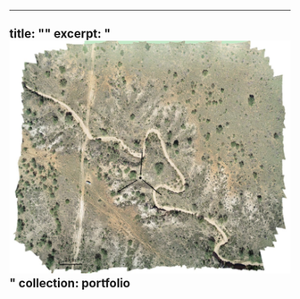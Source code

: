 
---
title: ""
excerpt: "<br/><img src='/images/Las_Cienega_rgb2.jpg'>"
collection: portfolio
------
